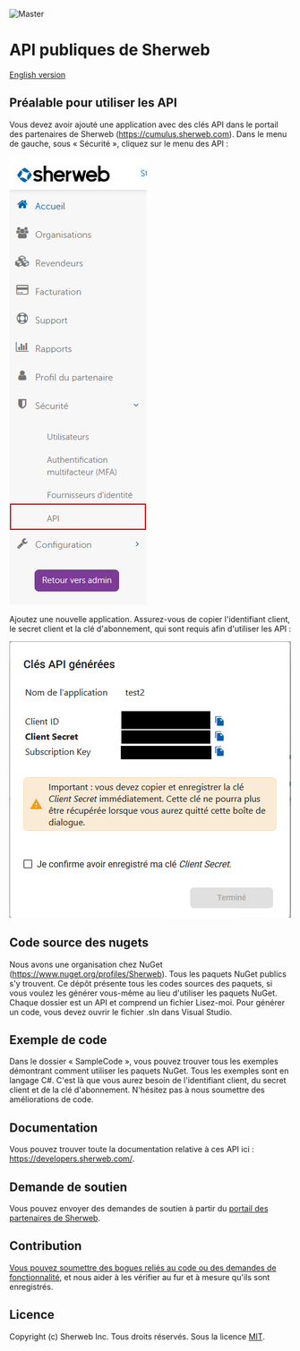 ![Master](https://github.com/sherweb/Public-Apis/workflows/Master/badge.svg)

# API publiques de Sherweb

[English version](README.md)

## Préalable pour utiliser les API

Vous devez avoir ajouté une application avec des clés API dans le portail des partenaires de Sherweb (https://cumulus.sherweb.com). Dans le menu de gauche, sous « Sécurité », cliquez sur le menu des API :

![Menu dans le portail des partenaires pour créer les clés API](docs/FR_ApiKeysMenu.png)

Ajoutez une nouvelle application. Assurez-vous de copier l'identifiant client, le secret client et la clé d'abonnement, qui sont requis afin d'utiliser les API :

![Fenêtres pour copier toutes les informations nécessaires afin de se connecter aux API](docs/FR_ApiInformations.png)

## Code source des nugets

Nous avons une organisation chez NuGet (https://www.nuget.org/profiles/Sherweb). Tous les paquets NuGet publics s'y trouvent. Ce dépôt présente tous les codes sources des paquets, si vous voulez les générer vous-même au lieu d'utiliser les paquets NuGet. Chaque dossier est un API et comprend un fichier Lisez-moi. Pour générer un code, vous devez ouvrir le fichier .sln dans Visual Studio.

## Exemple de code

Dans le dossier « SampleCode », vous pouvez trouver tous les exemples démontrant comment utiliser les paquets NuGet. Tous les exemples sont en langage C#. C'est là que vous aurez besoin de l'identifiant client, du secret client et de la clé d'abonnement. N'hésitez pas à nous soumettre des améliorations de code.

## Documentation

Vous pouvez trouver toute la documentation relative à ces API ici : https://developers.sherweb.com/.

## Demande de soutien

Vous pouvez envoyer des demandes de soutien à partir du [portail des partenaires de Sherweb](https://cumulus.sherweb.com/nexus/redirect/support?ticket=new).

## Contribution

[Vous pouvez soumettre des bogues reliés au code ou des demandes de fonctionnalité](https://github.com/sherweb/Public-Apis/issues), et nous aider à les vérifier au fur et à mesure qu'ils sont enregistrés.

## Licence

Copyright (c) Sherweb Inc. Tous droits réservés.
Sous la licence [MIT](LICENSE.txt).
